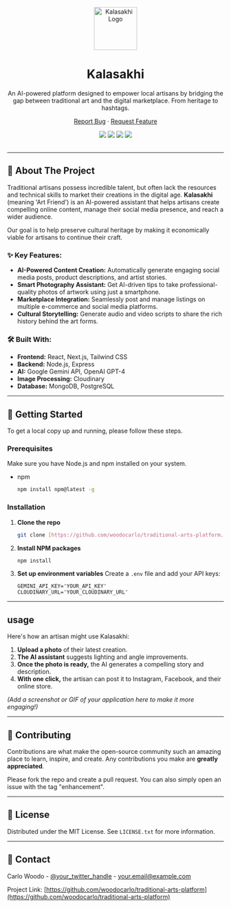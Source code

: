 <div align="center">
  <img src="https://your-logo-url.com/logo.png" alt="Kalasakhi Logo" width="100" />
  <h1>Kalasakhi</h1>
  <p>
    An AI-powered platform designed to empower local artisans by bridging the gap between traditional art and the digital marketplace. From heritage to hashtags.
  </p>
  <p>
    <a href="https://github.com/woodocarlo/traditional-arts-platform/issues">Report Bug</a>
    ·
    <a href="https://github.com/woodocarlo/traditional-arts-platform/issues">Request Feature</a>
  </p>
</div>

<div align="center">
  <img src="https://img.shields.io/github/stars/woodocarlo/traditional-arts-platform?style=for-the-badge" />
  <img src="https://img.shields.io/github/forks/woodocarlo/traditional-arts-platform?style=for-the-badge" />
  <img src="https://img.shields.io/github/issues/woodocarlo/traditional-arts-platform?style=for-the-badge" />
  <img src="https://img.shields.io/github/license/woodocarlo/traditional-arts-platform?style=for-the-badge" />
</div>

<br />

---

## 🎨 About The Project

Traditional artisans possess incredible talent, but often lack the resources and technical skills to market their creations in the digital age. **Kalasakhi** (meaning 'Art Friend') is an AI-powered assistant that helps artisans create compelling online content, manage their social media presence, and reach a wider audience.

Our goal is to help preserve cultural heritage by making it economically viable for artisans to continue their craft.

### ✨ Key Features:

* **AI-Powered Content Creation:** Automatically generate engaging social media posts, product descriptions, and artist stories.
* **Smart Photography Assistant:** Get AI-driven tips to take professional-quality photos of artwork using just a smartphone.
* **Marketplace Integration:** Seamlessly post and manage listings on multiple e-commerce and social media platforms.
* **Cultural Storytelling:** Generate audio and video scripts to share the rich history behind the art forms.

### 🛠️ Built With:

* **Frontend:** React, Next.js, Tailwind CSS
* **Backend:** Node.js, Express
* **AI:** Google Gemini API, OpenAI GPT-4
* **Image Processing:** Cloudinary
* **Database:** MongoDB, PostgreSQL

---

## 🚀 Getting Started

To get a local copy up and running, please follow these steps.

### Prerequisites

Make sure you have Node.js and npm installed on your system.

* npm
    ```sh
    npm install npm@latest -g
    ```

### Installation

1.  **Clone the repo**
    ```sh
    git clone [https://github.com/woodocarlo/traditional-arts-platform.git](https://github.com/woodocarlo/traditional-arts-platform.git)
    ```
2.  **Install NPM packages**
    ```sh
    npm install
    ```
3.  **Set up environment variables**
    Create a `.env` file and add your API keys:
    ```
    GEMINI_API_KEY='YOUR_API_KEY'
    CLOUDINARY_URL='YOUR_CLOUDINARY_URL'
    ```

---

##  usage

Here's how an artisan might use Kalasakhi:

1.  **Upload a photo** of their latest creation.
2.  **The AI assistant** suggests lighting and angle improvements.
3.  **Once the photo is ready,** the AI generates a compelling story and description.
4.  **With one click,** the artisan can post it to Instagram, Facebook, and their online store.

*(Add a screenshot or GIF of your application here to make it more engaging!)*

---

## 🤝 Contributing

Contributions are what make the open-source community such an amazing place to learn, inspire, and create. Any contributions you make are **greatly appreciated**.

Please fork the repo and create a pull request. You can also simply open an issue with the tag "enhancement".

---

## 📄 License

Distributed under the MIT License. See `LICENSE.txt` for more information.

---

## 💬 Contact

Carlo Woodo - [@your_twitter_handle](https://twitter.com/your_twitter_handle) - your.email@example.com

Project Link: [https://github.com/woodocarlo/traditional-arts-platform](https://github.com/woodocarlo/traditional-arts-platform)
